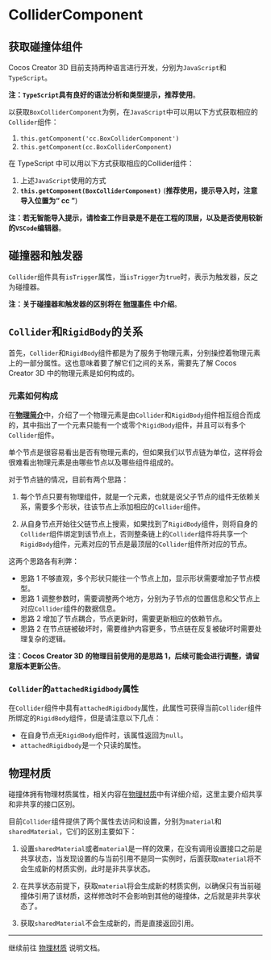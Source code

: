 # ColliderComponent

## 获取碰撞体组件

Cocos Creator 3D 目前支持两种语言进行开发，分别为`JavaScript`和`TypeScript`。

**注：`TypeScript`具有良好的语法分析和类型提示，推荐使用**。

以获取`BoxColliderComponent`为例，在`JavaScript`中可以用以下方式获取相应的`Collider`组件：

1. `this.getComponent('cc.BoxColliderComponent')`
2. `this.getComponent(cc.BoxColliderComponent)`

在 TypeScript 中可以用以下方式获取相应的Collider组件：

1. 上述`JavaScript`使用的方式
2. **`this.getComponent(BoxColliderComponent)`** (**推荐使用，提示导入时，注意导入位置为“ cc ”**)

**注：若无智能导入提示，请检查工作目录是不是在工程的顶层，以及是否使用较新的`VSCode`编辑器**。

## 碰撞器和触发器

`Collider`组件具有`isTrigger`属性，当`isTrigger`为`true`时，表示为触发器，反之为碰撞器。

**注：关于碰撞器和触发器的区别将在 [物理事件](physics-event.md) 中介绍**。

## `Collider`和`RigidBody`的关系

首先，`Collider`和`RigidBody`组件都是为了服务于物理元素，分别操控着物理元素上的一部分属性。这也意味着要了解它们之间的关系，需要先了解 Cocos Creator 3D 中的物理元素是如何构成的。

### 元素如何构成

在[**物理简介**](physics.md)中，介绍了一个物理元素是由`Collider`和`RigidBody`组件相互组合而成的，其中指出了一个元素只能有一个或零个`RigidBody`组件，并且可以有多个`Collider`组件。

单个节点是很容易看出是否有物理元素的，但如果我们以节点链为单位，这样将会很难看出物理元素是由哪些节点以及哪些组件组成的。

对于节点链的情况，目前有两个思路：

1. 每个节点只要有物理组件，就是一个元素，也就是说父子节点的组件无依赖关系，需要多个形状，往该节点上添加相应的`Collider`组件。

2. 从自身节点开始往父链节点上搜索，如果找到了`RigidBody`组件，则将自身的`Collider`组件绑定到该节点上，否则整条链上的`Collider`组件将共享一个`RigidBody`组件，元素对应的节点是最顶层的`Collider`组件所对应的节点。

这两个思路各有利弊：

- 思路 1 不够直观，多个形状只能往一个节点上加，显示形状需要增加子节点模型。
- 思路 1 调整参数时，需要调整两个地方，分别为子节点的位置信息和父节点上对应`Collider`组件的数据信息。
- 思路 2 增加了节点耦合，节点更新时，需要更新相应的依赖节点。
- 思路 2 在节点链被破坏时，需要维护内容更多，节点链在反复被破坏时需要处理复杂的逻辑。

**注：Cocos Creator 3D 的物理目前使用的是思路 1，后续可能会进行调整，请留意版本更新公告**。

### `Collider`的`attachedRigidbody`属性

在`Collider`组件中具有`attachedRigidbody`属性，此属性可获得当前`Collider`组件所绑定的`RigidBody`组件，但是请注意以下几点：

- 在自身节点无`RigidBody`组件时，该属性返回为`null`。
- `attachedRigidbody`是一个只读的属性。

## 物理材质

碰撞体拥有物理材质属性，相关内容在[物理材质](physics-material.md)中有详细介绍，这里主要介绍共享和非共享的接口区别。

目前`Collider`组件提供了两个属性去访问和设置，分别为`material`和`sharedMaterial`，它们的区别主要如下：

1. 设置`sharedMaterial`或者`material`是一样的效果，在没有调用设置接口之前是共享状态，当发现设置的与当前引用不是同一实例时，后面获取`material`将不会生成新的材质实例，此时是非共享状态。

2. 在共享状态前提下，获取`material`将会生成新的材质实例，以确保只有当前碰撞体引用了该材质，这样修改时不会影响到其他的碰撞体，之后就是非共享状态了。

3. 获取`sharedMaterial`不会生成新的，而是直接返回引用。

---

继续前往 [物理材质](physics-material.md) 说明文档。
